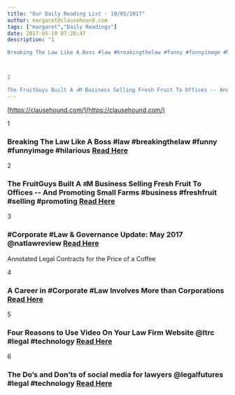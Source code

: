 ```yaml
---
title: "Our Daily Reading List - 10/05/2017"
author: margaret@clausehound.com
tags: ["margaret","Daily Readings"]
date: 2017-05-10 07:28:47
description: "1

Breaking The Law Like A Boss #law #breakingthelaw #funny #funnyimage #hilarious Read Here



2

The FruitGuys Built A ฮM Business Selling Fresh Fruit To Offices -- And Promoting Small Farms #busin..."
---
```


[https://clausehound.com/](https://clausehound.com/)

1

### Breaking The Law Like A Boss #law #breakingthelaw #funny #funnyimage #hilarious [Read Here](https://www.pinterest.com/pin/56998751514839104/)

2

### The FruitGuys Built A ฮM Business Selling Fresh Fruit To Offices -- And Promoting Small Farms #business #freshfruit #selling #promoting [Read Here](https://www.forbes.com/sites/forbestreptalks/2017/05/04/the-fruitguys-built-a-30m-business-selling-fresh-fruit-to-offices-and-promoting-small-farms/#245609ef66b2)

3

### #Corporate #Law & Governance Update: May 2017 @natlawreview [Read Here](https://goo.gl/rXucxF)

Annotated Legal Contracts
for the Price of a Coffee

4

### A Career in #Corporate #Law Involves More than Corporations  [Read Here](https://goo.gl/sRxyzL)

5

### Four Reasons to Use Video On Your Law Firm Website @ltrc #legal #technology  [Read Here](https://goo.gl/xJhUwS)

6

### The Do’s and Don’ts of social media for lawyers @legalfutures #legal #technology  [Read Here](https://goo.gl/qRL7Ct)